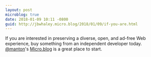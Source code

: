 ```yaml
---
layout: post
microblog: true
date: 2018-01-09 10:11 -0800
guid: http://jbwhaley.micro.blog/2018/01/09/if-you-are.html
---
```

If you are interested in preserving a diverse, open, and ad-free Web experience, buy something from an independent developer today. [@manton](https://micro.blog/manton)'s [Micro.blog](https://micro.blog) is a great place to start.

